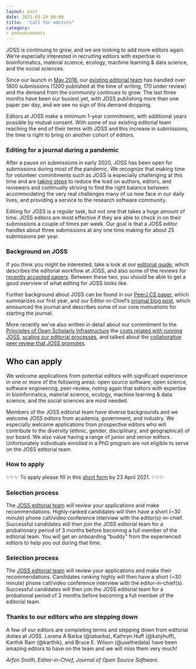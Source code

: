 ```yaml
---
layout: post
date: 2021-03-29 00:00
title:  "Call for editors"
category:
- announcements
---
```


JOSS is continuing to grow, and we are looking to add more editors again. We’re especially interested in recruiting editors with expertise in bioinformatics, material science, ecology, machine learning & data science, and the social sciences.

Since our launch in [May 2016](https://www.arfon.org/announcing-the-journal-of-open-source-software), our [existing editorial team](http://joss.theoj.org/about#editorial_board) has handled over 1800 submissions (1200 published at the time of writing, 170 under review) and the demand from the community continues to grow. The last three months have been our busiest yet, with JOSS publishing more than one paper per day, and we see no sign of this demand dropping.

Editors at JOSS make a minimum 1-year commitment, with additional years possible by mutual consent. With some of our existing editorial team reaching the end of their terms with JOSS and this increase in submissions, the time is right to bring on another cohort of editors.

### Editing for a journal during a pandemic

After a pause on submissions in early 2020, JOSS has been open for submissions during most of the pandemic. We recognize that making time for volunteer commitments such as JOSS is especially challenging at this time and are [taking steps](https://blog.joss.theoj.org/2020/05/reopening-joss) to reduce the load on authors, editors, and reviewers and continually striving to find the right balance between accommodating the very real challenges many of us now face in our daily lives, and providing a service to the research software community.

Editing for JOSS is a regular task, but not one that takes a huge amount of time. JOSS editors are most effective if they are able to check in on their submissions a couple of times per week. Our goal is that a JOSS editor handles about three submissions at any one time making for about 25 submissions per year. 

### Background on JOSS

If you think you might be interested, take a look at our [editorial guide](https://joss.readthedocs.io/en/latest/editing.html), which describes the editorial workflow at JOSS, and also some of the reviews for [recently accepted papers](https://github.com/openjournals/joss-reviews/issues?utf8=✓&q=is%3Aclosed+label%3Aaccepted+). Between these two, you should be able to get a good overview of what editing for JOSS looks like.

Further background about JOSS can be found in our [PeerJ CS paper](https://peerj.com/articles/cs-147/), which summarizes our first year, and our Editor-in-Chief’s [original blog post](https://www.arfon.org/announcing-the-journal-of-open-source-software), which announced the journal and describes some of our core motivations for starting the journal.

More recently we’ve also written in detail about our commitment to the [Principles of Open Scholarly Infrastructure](https://blog.joss.theoj.org/2021/02/JOSS-POSI) the [costs related with running JOSS](https://blog.joss.theoj.org/2019/06/cost-models-for-running-an-online-open-journal), [scaling our editorial processes](https://blog.joss.theoj.org/2019/07/scaling), and talked about the [collaborative peer review that JOSS promotes](https://www.youtube.com/watch?v=niRiyaErqwQ).

## Who can apply

We welcome applications from potential editors with significant experience in one or more of the following areas: open source software, open science, software engineering, peer-review, noting again that editors with expertise in bioinformatics, material science, ecology, machine learning & data science, and the social sciences are most needed.

Members of the JOSS editorial team have diverse backgrounds and we welcome JOSS editors from academia, government, and industry. We especially welcome applications from prospective editors who will contribute to the diversity (ethnic, gender, disciplinary, and geographical) of our board. We also value having a range of junior and senior editors. Unfortunately individuals enrolled in a PhD program are not eligible to serve on the JOSS editorial team.

### How to apply

✨✨✨ To apply please fill in this [short form](https://forms.gle/c9gis9KKbfemA4gM6) by 23 April 2021. ✨✨✨

### Selection process

The [JOSS editorial team](http://joss.theoj.org/about#editorial_board) will review your applications and make recommendations. Highly-ranked candidates will then have a short (~30 minute) phone call/video conference interview with the editor(s)-in-chief. Successful candidates will then join the JOSS editorial team for a probationary period of 3 months before becoming a full member of the editorial team. You will get an onboarding “buddy” from the experienced editors to help you out during that time.

### Selection process

The [JOSS editorial team](http://joss.theoj.org/about#editorial_board) will review your applications and make their recommendations. Candidates ranking highly will then have a short (~30 minute) phone call/video conference interview with the editor-in-chief(s). Successful candidates will then join the JOSS editorial team for a probational period of 3 months before becoming a full member of the editorial team.

### Thanks to our editors who are stepping down

A few of our editors are completing terms and stepping down from editorial duties at JOSS. Lorena A Barba (@labarba), Kathryn Huff (@katyhuff), Karthik Ram (@karthik), and Bruce E. Wilson (@usethedata) have been amazing editors to have on the team and we will miss them very much! 

_Arfon Smith, Editor-in-Chief, Journal of Open Source Software._
